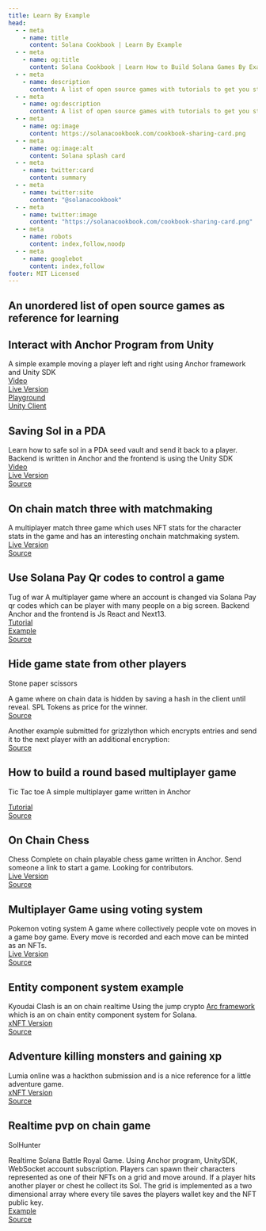 ```yaml
---
title: Learn By Example
head:
  - - meta
    - name: title
      content: Solana Cookbook | Learn By Example
  - - meta
    - name: og:title
      content: Solana Cookbook | Learn How to Build Solana Games By Example
  - - meta
    - name: description
      content: A list of open source games with tutorials to get you started.
  - - meta
    - name: og:description
      content: A list of open source games with tutorials to get you started.
  - - meta
    - name: og:image
      content: https://solanacookbook.com/cookbook-sharing-card.png
  - - meta
    - name: og:image:alt
      content: Solana splash card
  - - meta
    - name: twitter:card
      content: summary
  - - meta
    - name: twitter:site
      content: "@solanacookbook"
  - - meta
    - name: twitter:image
      content: "https://solanacookbook.com/cookbook-sharing-card.png"
  - - meta
    - name: robots
      content: index,follow,noodp
  - - meta
    - name: googlebot
      content: index,follow
footer: MIT Licensed
---
```


## An unordered list of open source games as reference for learning

## Interact with Anchor Program from Unity

A simple example moving a player left and right using Anchor framework and Unity SDK
<br/>
[Video](https://www.youtube.com/watch?v=_vQ3bSs3svs)<br/>
[Live Version](https://solplay.de/TinyAdventure/index.html)<br/>
[Playground](https://beta.solpg.io/tutorials/tiny-adventure)<br/>
[Unity Client](https://github.com/Woody4618/SolPlay_Unity_SDK/tree/main/Assets/SolPlay/Examples/TinyAdventure)<br/>

## Saving Sol in a PDA

Learn how to safe sol in a PDA seed vault and send it back to a player. Backend is written in Anchor and the frontend is using the Unity SDK<br/>
[Video](https://www.youtube.com/watch?v=gILXyWvXu7M)<br/>
[Live Version](https://solplay.de/TinyAdventureTwo/index.html)<br/>
[Source](https://github.com/Woody4618/SolPlay_Unity_SDK/tree/main/Assets/SolPlay/Examples/TinyAdventureTwo)<br/>


## On chain match three with matchmaking

A multiplayer match three game which uses NFT stats for the character stats in the game and has an interesting onchain matchmaking system.
<br/>
[Live Version](https://deezquest.vercel.app/)<br/>
[Source](https://github.com/val-samonte/deezquest)<br/>

## Use Solana Pay Qr codes to control a game

Tug of war
A multiplayer game where an account is changed via Solana Pay qr codes which can be player with many people on a big screen. Backend Anchor and the frontend is Js React and Next13.
<br/>
[Tutorial](https://www.youtube.com/watch?v=_XBvEHwSqJc&ab_channel=SolPlay)<br/>
[Example](https://tug-of-war.vercel.app/)<br/>
[Source](https://github.com/Woody4618/workshops_fork/tree/main/workshops/tug-of-war)<br/>


## Hide game state from other players

Stone paper scissors

A game where on chain data is hidden by saving a hash in the client until reveal. SPL Tokens as price for the winner.<br/>
[Source](https://github.com/kevinrodriguez-io/bonk-paper-scissors)

Another example submitted for grizzlython which encrypts entries and send it to the next player with an additional encryption:<br/>
[Source](https://github.com/solanaGames)


## How to build a round based multiplayer game

Tic Tac toe
A simple multiplayer game written in Anchor

[Tutorial](https://book.anchor-lang.com/anchor_in_depth/milestone_project_tic-tac-toe.html)<br/>
[Source](https://github.com/coral-xyz/anchor-book/tree/master/programs/tic-tac-toe)


## On Chain Chess

Chess
Complete on chain playable chess game written in Anchor. Send someone a link to start a game. Looking for contributors.
<br/>
[Live Version](https://chess.vicyyn.com/)<br/>
[Source](https://github.com/vicyyn/sol-chess/)<br/>


## Multiplayer Game using voting system
Pokemon voting system
A game where collectively people vote on moves in a game boy game. Every move is recorded and each move can be minted as an NFTs.
<br/>
[Live Version](https://solana.playspokemon.xyz/)<br/>
[Source](https://github.com/nelsontky/web3-plays-pokemon)<br/>

## Entity component system example

Kyoudai Clash is an on chain realtime 
Using the jump crypto [Arc framework](https://github.com/JumpCrypto/sol-arc) which is an on chain entity component system for Solana. 
<br/>
[xNFT Version](https://www.xnft.gg/app/D2i3cz9juUPLwbpi8rV2XvAnB5nEe3f8fM5YUpgVprbT)<br/>
[Source](https://github.com/spacemandev-git/dominari-arc)<br/>


## Adventure killing monsters and gaining xp

Lumia online was a hackthon submission and is a nice reference for a little adventure game.
<br/>
[xNFT Version](https://www.xnft.gg/app/D2i3cz9juUPLwbpi8rV2XvAnB5nEe3f8fM5YUpgVprbT)<br/>
[Source](https://github.com/spacemandev-git/dominari-arc)<br/>

## Realtime pvp on chain game

SolHunter

Realtime Solana Battle Royal Game. Using Anchor program, UnitySDK, WebSocket account subscription. Players can spawn their characters represented as one of their NFTs on a grid and move around. If a player hits another player or chest he collect its Sol. The grid is implemented as a two dimensional array where every tile saves the players wallet key and the NFT public key.
<br/>
[Example](https://solplay.de/SolHunter/index.html)<br/>
[Source](https://github.com/Woody4618/SolPlay_Unity_SDK/tree/main/Assets/SolPlay/Examples/SolHunter)<br/>
